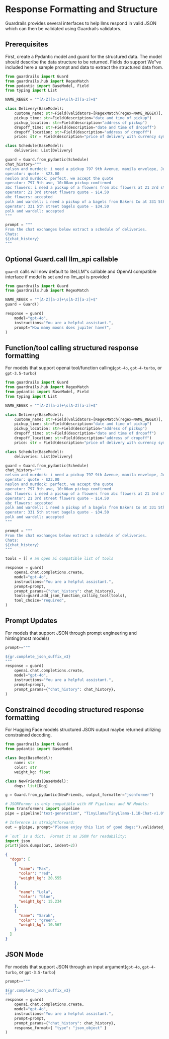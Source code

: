 
# Response Formatting and Structure

Guardrails provides several interfaces to help llms respond in valid JSON which can then be validated using Guardrails validators.

## Prerequisites

First, create a Pydantic model and guard for the structured data. The model should describe the data structure to be returned. Fields do support  We"ve included here a sample prompt and data to extract the structured data from. 

```py
from guardrails import Guard
from guardrails.hub import RegexMatch
from pydantic import BaseModel, Field
from typing import List

NAME_REGEX = "^[A-Z][a-z]+\s[A-Z][a-z]+$"

class Delivery(BaseModel):
    custome_name: str=Field(validators=[RegexMatch(regex=NAME_REGEX)], description="customer name")
    pickup_time: str=Field(description="date and time of pickup")
    pickup_location: str=Field(description="address of pickup")
    dropoff_time: str=Field(description="date and time of dropoff")
    dropoff_location: str=Field(description="address of dropoff")
    price: str = Field(description="price of delivery with currency symbol included")

class Schedule(BaseModel):
    deliveries: List[Delivery]

guard = Guard.from_pydantic(Schedule)
chat_history="""
nelson and murdock: i need a pickup 797 9th Avenue, manila envelope, June 3 10:00am with dropoff 10:30am Courthouse, 61 Center Street C/O frank james
operator: quote - $23.00
neslon and murdock: perfect, we accept the quote
operator: 797 9th ave, 10:00am pickup comfirmed
abc flowers: i need a pickup of a flowers from abc flowers at 21 3rd street at 11:00am on june 2 with a dropoff at 75th Ave at 5:30pm same day
operator: 21 3rd street flowers quote - $14.50
abc flowers: accepted
polk and wardell: i need a pickup of a bagels from Bakers Co at 331 5th street at 11:00am on june 3 with a dropoff at 75th Ave at 5:30pm same day
operator: 331 5th street bagels quote - $34.50
polk and wardell: accepted
"""

prompt = """
From the chat exchanges below extract a schedule of deliveries.
Chats:
${chat_history}
"""
```

## Optional Guard.__call__ llm_api callable

`guard(` calls will now default to liteLLM"s callable and OpenAI compatible interface if model is set and no llm_api is provided

```py
from guardrails import Guard
from guardrails.hub import RegexMatch

NAME_REGEX = "^[A-Z][a-z]+\s[A-Z][a-z]+$"
guard = Guard()

response = guard(
    model="gpt-4o",
    instructions="You are a helpful assistant.",
    prompt="How many moons does jupiter have?",
)
```

## Function/tool calling structured response formatting

For models that support openai tool/function calling(`gpt-4o`, `gpt-4-turbo`, or `gpt-3.5-turbo`)

```py
from guardrails import Guard
from guardrails.hub import RegexMatch
from pydantic import BaseModel, Field
from typing import List

NAME_REGEX = "^[A-Z][a-z]+\s[A-Z][a-z]+$"

class Delivery(BaseModel):
    custome_name: str=Field(validators=[RegexMatch(regex=NAME_REGEX)], description="customer name")
    pickup_time: str=Field(description="date and time of pickup")
    pickup_location: str=Field(description="address of pickup")
    dropoff_time: str=Field(description="date and time of dropoff")
    dropoff_location: str=Field(description="address of dropoff")
    price: str = Field(description="price of delivery with currency symbol included")

class Schedule(BaseModel):
    deliveries: List[Delivery]

guard = Guard.from_pydantic(Schedule)
chat_history="""
nelson and murdock: i need a pickup 797 9th Avenue, manila envelope, June 3 10:00am with dropoff 10:30am Courthouse, 61 Center Street C/O frank james
operator: quote - $23.00
neslon and murdock: perfect, we accept the quote
operator: 797 9th ave, 10:00am pickup comfirmed
abc flowers: i need a pickup of a flowers from abc flowers at 21 3rd street at 11:00am on june 2 with a dropoff at 75th Ave at 5:30pm same day
operator: 21 3rd street flowers quote - $14.50
abc flowers: accepted
polk and wardell: i need a pickup of a bagels from Bakers Co at 331 5th street at 11:00am on june 3 with a dropoff at 75th Ave at 5:30pm same day
operator: 331 5th street bagels quote - $34.50
polk and wardell: accepted
"""

prompt = """
From the chat exchanges below extract a schedule of deliveries.
Chats:
${chat_history}
"""

tools = [] # an open ai compatible list of tools

response = guard(
    openai.chat.completions.create,
    model="gpt-4o",
    instructions="You are a helpful assistant.",
    prompt=prompt,
    prompt_params={"chat_history": chat_history},
    tools=guard.add_json_function_calling_tool(tools),
    tool_choice="required",
)
```

## Prompt Updates

For models that support JSON through prompt engineering and hinting(most models)
```py
prompt+="""

${gr.complete_json_suffix_v3}
"""
response = guard(
    openai.chat.completions.create,
    model="gpt-4o",
    instructions="You are a helpful assistant.",
    prompt=prompt,
    prompt_params={"chat_history": chat_history},
)
```

## Constrained decoding structured response formatting
For Hugging Face models structured JSON output maybe returned utilizing constrained decoding.
```python
from guardrails import Guard
from pydantic import BaseModel

class Dog(BaseModel):
    name: str
    color: str
    weight_kg: float

class NewFriends(BaseModel):
    dogs: list[Dog]

g = Guard.from_pydantic(NewFriends, output_formatter="jsonformer")

# JSONFormer is only compatible with HF Pipelines and HF Models:
from transformers import pipeline
pipe = pipeline("text-generation", "TinyLlama/TinyLlama-1.1B-Chat-v1.0")

# Inference is straightforward:
out = g(pipe, prompt="Please enjoy this list of good dogs:").validated_output

# `out` is a dict.  Format it as JSON for readability:
import json
print(json.dumps(out, indent=2))
```

```json
{
  "dogs": [
    {
      "name": "Max",
      "color": "red",
      "weight_kg": 20.555
    },
    {
      "name": "Lola",
      "color": "blue",
      "weight_kg": 15.234
    },
    {
      "name": "Sarah",
      "color": "green",
      "weight_kg": 10.567
    }
  ]
}
```

## JSON Mode
For models that support JSON through an input argument(`gpt-4o`, `gpt-4-turbo`, or `gpt-3.5-turbo`)

```py
prompt+="""

${gr.complete_json_suffix_v3}
"""
response = guard(
    openai.chat.completions.create,
    model="gpt-4o",
    instructions="You are a helpful assistant.",
    prompt=prompt,
    prompt_params={"chat_history": chat_history},
    response_format={ "type": "json_object" }
)
```
